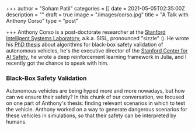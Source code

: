 +++
author = "Soham Patil"
categories = []
date = 2021-05-05T02:35:00Z
description = ""
draft = true
image = "/images/corso.jpg"
title = "A Talk with Anthony Corso"
type = "post"

+++
Anthony Corso is a post-doctorate researcher at the [Stanford Intelligent Systems Laboratory](http://sisl.stanford.edu/ "Stanford Intelligent Systems Laboratory"), a.k.a. SISL, pronounced "sizzle" :). He wrote his [PhD thesis](http://anthonylcorso.com/wp-content/uploads/2021/02/thesis.pdf "PhD thesis") about algorithms for black-box safety validation of autonomous vehicles, he's the executive director of the [Stanford Center for AI Safety](http://aisafety.stanford.edu/ "Stanford Center for AI Safety"), he wrote a deep reinforcement learning framework in Julia, and I recently got the chance to speak with him.

### Black-Box Safety Validation

Autonomous vehicles are being hyped more and more nowadays, but how can we ensure their safety? In this chunk of our conversation, we focused on one part of Anthony's thesis: finding relevant scenarios in which to test the vehicle. Anthony worked on a way to generate dangerous scenarios for these vehicles in simulations, so that their safety can be interpreted by humans.

### 